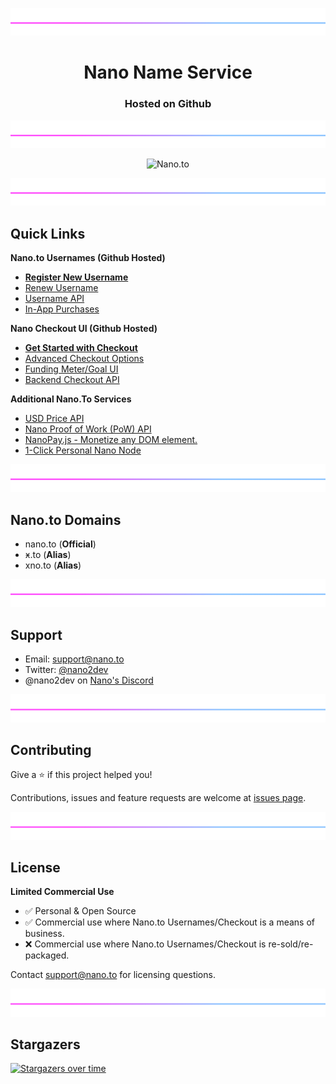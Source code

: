 ![line](https://github.com/fwd/n2/raw/master/.github/line.png)

<h1 align="center">Nano Name Service</h1>
<h3 align="center">Hosted on Github</h3>

![line](https://github.com/fwd/n2/raw/master/.github/line.png)

<p align="center">
  <img src="https://github.com/fwd/nano/raw/master/dist/images/funding.png" alt="Nano.to" />
</p>

![line](https://github.com/fwd/n2/raw/master/.github/line.png)

## Quick Links

**Nano.to Usernames (Github Hosted)**
  - [**Register New Username**](https://github.com/fwd/nano-to/blob/master/docs/username.md#nanoto-usernames)
  - [Renew Username](https://github.com/fwd/nano-to/blob/master/docs/username.md#renewal)
  - [Username API](https://github.com/fwd/nano-to/blob/master/docs/username.md#dataset)
  - [In-App Purchases](https://github.com/fwd/nano-to/blob/master/docs/username-integration.md#in-app-username-api)

**Nano Checkout UI (Github Hosted)**
- [**Get Started with Checkout**](https://github.com/fwd/nano-to/blob/master/docs/checkout.md#nanoto-checkout)
- [Advanced Checkout Options](https://github.com/fwd/nano-to/blob/master/docs/checkout.md#customize-colors)
- [Funding Meter/Goal UI](https://github.com/fwd/nano-to/blob/master/docs/checkout.md#checkout-funding-ui)
- [Backend Checkout API](https://github.com/fwd/nano-to/blob/master/docs/checkout.md#checkout-via-post)

**Additional Nano.To Services**

- [USD Price API](https://github.com/fwd/nano-to/blob/master/docs/price.md#price-api)
- [Nano Proof of Work (PoW) API](https://github.com/fwd/nano-to/blob/master/docs/pow.md)
- [NanoPay.js - Monetize any DOM element.](https://github.com/fwd/nano-js)
- [1-Click Personal Nano Node](https://github.com/fwd/nano-docker)

![line](https://github.com/fwd/n2/raw/master/.github/line.png)

## Nano.to Domains

- nano.to (**Official**)
- ӿ.to (**Alias**)
- xno.to (**Alias**)

![line](https://github.com/fwd/n2/raw/master/.github/line.png)

## Support

- Email: support@nano.to
- Twitter: [@nano2dev](https://twitter.com/nano2dev)
- @nano2dev on [Nano's Discord](https://discord.com/invite/RNAE2R9) 

![line](https://github.com/fwd/n2/raw/master/.github/line.png)

## Contributing

Give a ⭐️ if this project helped you!

Contributions, issues and feature requests are welcome at [issues page](https://github.com/fwd/nano-to/issues).

![line](https://github.com/fwd/n2/raw/master/.github/line.png)


## License

**Limited Commercial Use**

- ✅ Personal & Open Source
- ✅ Commercial use where Nano.to Usernames/Checkout is a means of business.
- ❌ Commercial use where Nano.to Usernames/Checkout is re-sold/re-packaged.

Contact [support@nano.to](mailto:support@nano.to) for licensing questions.

![line](https://github.com/fwd/n2/raw/master/.github/line.png)

## Stargazers

[![Stargazers over time](https://starchart.cc/fwd/nano-to.svg)](https://github.com/fwd/nano-to)
